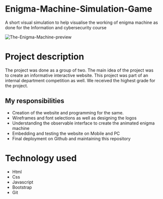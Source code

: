 # Enigma-Machine-Simulation-Game
A short visual simulation to help visualise the working of enigma machine as done for the Information and cybersecurity course 

![The-Enigma-Machine-preview](https://user-images.githubusercontent.com/74312830/183945303-ce801729-543e-4a9a-97ce-ed6924437bfd.png)

# Project description
The project was done as a group of two. The main idea of the project was to create an informative interactive website.
This project was part of an internal department competition as well. We received the highest grade for the project.

## My responsibilities
- Creation of the website and programming for the same.
- Wireframes and font selections as well as designing the logos
- Understanding the observable interface to create the animated enigma machine
- Embedding and testing the website on Mobile and PC
- Final deployment on Github and maintaining this repository

# Technology used
- Html
- Css
- Javascript
- Bootstrap
- Git
